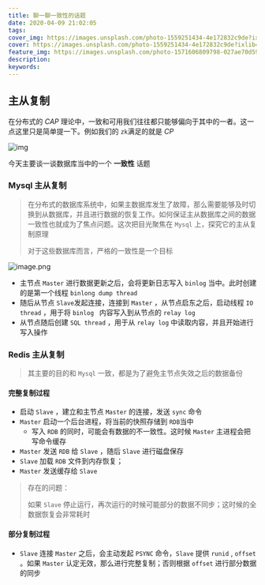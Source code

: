 ```yaml
---
title: 聊一聊一致性的话题
date: 2020-04-09 21:02:05
tags:
cover_img: https://images.unsplash.com/photo-1559251434-4e172832c9de?ixlib=rb-1.2.1&ixid=eyJhcHBfaWQiOjEyMDd9&auto=format&fit=crop&w=700&q=80
cover: https://images.unsplash.com/photo-1559251434-4e172832c9de?ixlib=rb-1.2.1&ixid=eyJhcHBfaWQiOjEyMDd9&auto=format&fit=crop&w=700&q=80
feature_img: https://images.unsplash.com/photo-1571606809798-027ae70d593f?ixlib=rb-1.2.1&ixid=eyJhcHBfaWQiOjEyMDd9&auto=format&fit=crop&w=634&q=80
description:
keywords:
---
```


## 主从复制

在分布式的 *CAP* 理论中，一致和可用我们往往都只能够偏向于其中的一者。这一点这里只是简单提一下。例如我们的 `zk`满足的就是 *CP*

<img src="https://img2018.cnblogs.com/blog/285763/201906/285763-20190621144256061-464757033.png" alt="img"  />

今天主要谈一谈数据库当中的一个 **一致性** 话题

### Mysql 主从复制

> 在分布式的数据库系统中，如果主数据库发生了故障，那么需要能够及时切换到从数据库，并且进行数据的恢复工作。如何保证主从数据库之间的数据一致性也就成为了焦点问题。这次把目光聚焦在 `Mysql` 上，探究它的主从复制原理
>
> 对于这些数据库而言，严格的一致性是一个目标

![image.png](https://i.loli.net/2020/04/09/e7iz9aotfqmlGHM.png)

- 主节点 `Master` 进行数据更新之后，会将更新日志写入 `binlog` 当中。此时创建的是第一个线程 `binlong dump thread`
- 随后从节点 `Slave`发起连接，连接到 `Master` ，从节点启东之后，启动线程 `IO thread` ，用于将 `binlog ` 内容写入到从节点的 `relay log` 
- 从节点随后创建 `SQL thread` ，用于从 `relay log` 中读取内容，并且开始进行写入操作

### Redis 主从复制

> 其主要的目的和 `Mysql` 一致，都是为了避免主节点失效之后的数据备份

#### 完整复制过程

- 启动 `Slave` ，建立和主节点 `Master` 的连接，发送 `sync` 命令
- `Master` 启动一个后台进程，将当前的快照存储到 `RDB`当中
  - 写入 `RDB` 的同时，可能会有数据的不一致性。这时候 `Master` 主进程会把写命令缓存
- `Master` 发送 `RDB` 给 `Slave` ，随后 `Slave` 进行磁盘保存
- `Slave` 加载 `RDB` 文件到内存恢复；
- `Master` 发送缓存给 `Slave`

> 存在的问题：
>
> 如果 `Slave` 停止运行，再次运行的时候可能部分的数据不同步；这时候的全数据恢复会非常耗时

#### 部分复制过程 

- `Slave` 连接 `Master` 之后，会主动发起 `PSYNC` 命令，`Slave` 提供 `runid` , `offset` 。如果 `Master` 认定无效，那么进行完整复制；否则根据  `offset` 进行部分数据的同步